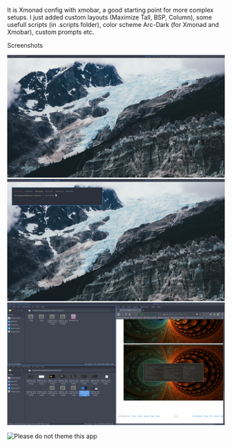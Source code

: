 It is Xmonad config with xmobar, a good starting point for more complex setups. I just added custom layouts (Maximize Tall, BSP, Column), some usefull scripts (in .scripts folder), color scheme Arc-Dark (for Xmonad and Xmobar), custom prompts etc.

Screenshots

![Screenshot](screen.png?raw=true "Clear")
![Screenshot](screen_1.png?raw=true "Terminals")
![Screenshot](screen_2.png?raw=true "Rofi")

![Please do not theme this app](https://stopthemingmy.app/badge.svg)
